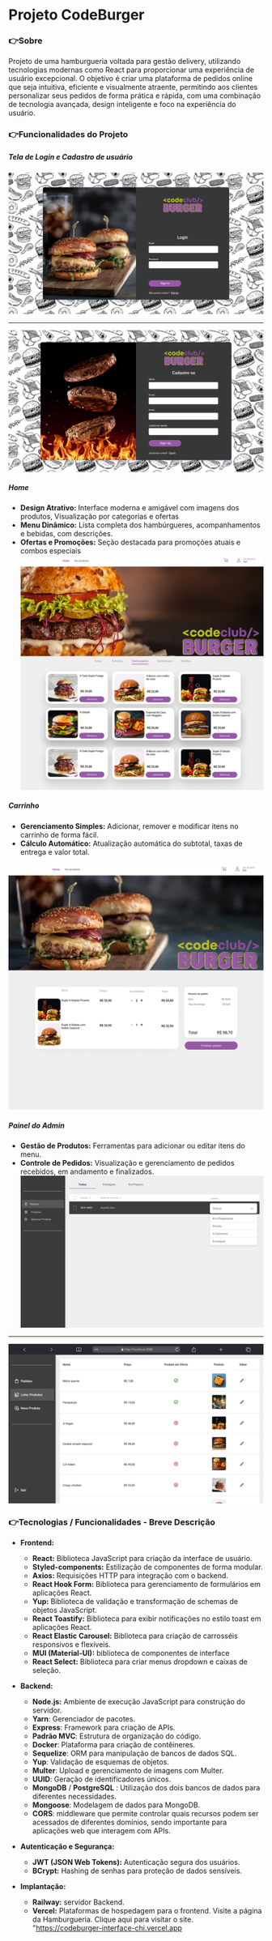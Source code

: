 # Projeto CodeBurger


### 	:point_right:Sobre

Projeto de uma hamburgueria voltada para gestão delivery, utilizando tecnologias modernas como React para proporcionar uma experiência de usuário excepcional. O objetivo é criar uma plataforma de pedidos online que seja intuitiva, eficiente e visualmente atraente, permitindo aos clientes personalizar seus pedidos de forma prática e rápida, com uma combinação de tecnologia avançada, design inteligente e foco na experiência do usuário.

### 	:point_right:Funcionalidades do Projeto

 ##### Tela de Login e Cadastro de usuário
![Tela de login](src/assets/login.png)

***

![Tela de cadastro](src/assets/SignUp.png)

##### Home
- **Design Atrativo:** Interface moderna e amigável com imagens dos produtos, Visualização por categorias e ofertas
- **Menu Dinâmico:** Lista completa dos hambúrgueres, acompanhamentos e bebidas, com descrições.
- **Ofertas e Promoções:** Seção destacada para promoções atuais e combos especiais
![Tela de Home](src/assets/home.png)

##### Carrinho 
- **Gerenciamento Simples:** Adicionar, remover e modificar itens no carrinho de forma fácil.
- **Cálculo Automático:** Atualização automática do subtotal, taxas de entrega e valor total.

![Tela de cadastroCarrinho](src/assets/checkOut.png)

##### Painel do Admin
- **Gestão de Produtos:** Ferramentas para adicionar ou editar itens do menu.
- **Controle de Pedidos:** Visualização e gerenciamento de pedidos recebidos, em andamento e finalizados.
![Tela de Admin](src/assets/Admin.png)
***
![Tela de lista produtos](src/assets/lista-produtos.png)


### :point_right:Tecnologias / Funcionalidades - Breve Descrição

- **Frontend:**
    - **React:** Biblioteca JavaScript para criação da interface de usuário.
    - **Styled-components:** Estilização de componentes de forma modular.
    - **Axios:** Requisições HTTP para integração com o backend.
    - **React Hook Form:** Biblioteca para gerenciamento de formulários em aplicações React.
    - **Yup:** Biblioteca de validação e transformação de schemas de objetos JavaScript.
    - **React Toastify:** Biblioteca para exibir notificações no estilo toast em aplicações React. 
    - **React Elastic Carousel:** Biblioteca para criação de carrosséis responsivos e flexíveis.
    - **MUI (Material-UI):** biblioteca de componentes de interface 
    - **React Select:** Biblioteca para criar menus dropdown e caixas de seleção.

- **Backend:**
    - **Node.js:** Ambiente de execução JavaScript para construção do servidor.
    - **Yarn**: Gerenciador de pacotes.
    - **Express**: Framework para criação de APIs.    
    - **Padrão MVC**: Estrutura de organização do código.
    - **Docker**: Plataforma para criação de contêineres.
    - **Sequelize**: ORM para manipulação de bancos de dados SQL.
    - **Yup**: Validação de esquemas de objetos.
    - **Multer**: Upload e gerenciamento de imagens com Multer.
    - **UUID**: Geração de identificadores únicos.
   - **MongoDB** / **PostgreSQL** : Utilização dos dois bancos de dados para diferentes necessidades.
    - **Mongoose**: Modelagem de dados para MongoDB.
    - **CORS**:  middleware que permite controlar quais recursos podem ser acessados de diferentes domínios, sendo importante para aplicações web que interagem com APIs.

- **Autenticação e Segurança:**
    - **JWT (JSON Web Tokens):** Autenticação segura dos usuários.
    - **BCrypt:** Hashing de senhas para proteção de dados sensíveis.
   
- **Implantação:**

    - **Railway:** servidor Backend.
    - **Vercel:** Plataformas de hospedagem para o frontend.
    Visite a página da Hamburgueria.
    Clique aqui para visitar o site. "https://codeburger-interface-chi.vercel.app

    

